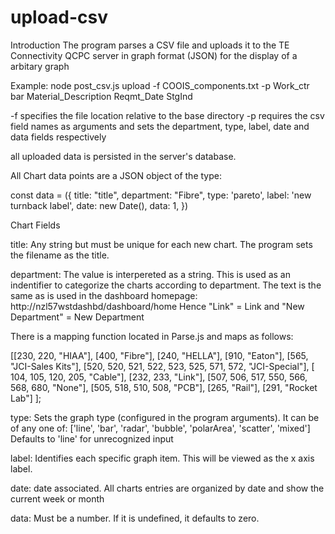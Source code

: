 # upload-csv
Introduction
The program parses a CSV file and uploads it to the TE Connectivity QCPC server in graph format (JSON) for the display of a arbitary graph

Example:
node post_csv.js upload -f COOIS_components.txt -p Work_ctr bar Material_Description Reqmt_Date StgInd

-f specifies the file location relative to the base directory
-p requires the csv field names as arguments and sets the
  department, type, label, date and data fields respectively

all uploaded data is persisted in the server's database.

All Chart data points are a JSON object of the type:

const data = ({
    title: "title",
    department: "Fibre",
    type: 'pareto',
    label: 'new turnback label',
    date: new Date(),
    data: 1,
})

Chart Fields

title:
Any string but must be unique for each new chart. The program sets the filename
as the title.

department:
The value is interpereted as a string. This is used as an indentifier to
categorize the charts according to department. The text is the same as is used
in the dashboard homepage: http://nzl57wstdashbd/dashboard/home
Hence "Link" = Link and "New Department" = New Department

There is a mapping function located in Parse.js and maps as follows:

[[230, 220, "HIAA"], [400, "Fibre"], [240, "HELLA"],
[910, "Eaton"], [565, "JCI-Sales Kits"], [520,  520, 521, 522, 523, 525, 571, 572, "JCI-Special"],
[ 104, 105, 120, 205, "Cable"], [232, 233, "Link"], [507, 506, 517, 550, 566, 568, 680, "None"],
[505, 518, 510, 508, "PCB"], [265, "Rail"], [291, "Rocket Lab"] ];


type:
Sets the graph type (configured in the program arguments). It can be of any one
of: ['line', 'bar', 'radar', 'bubble', 'polarArea', 'scatter', 'mixed']
Defaults to 'line' for unrecognized input

label:
Identifies each specific graph item. This will be viewed as the x axis label.

date:
date associated. All charts entries are organized by date and show the current week or
month

data:
Must be a number. If it is undefined, it defaults to zero.
